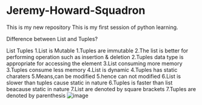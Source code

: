 # Jeremy-Howard-Squadron
This is my new repository
This is my first session of python learning.

Difference between List and Tuples?

List	                       Tuples
1.List is Mutable	            1.Tuples are immutable
2.The list is better for 
performing operation such
as insertion & deletion	      2.Tuples data type is appropriate for accessing the element
3.List consuming more memory	3.Tuples consume less memory
4.List is dynamic	            4.Tuples has static charaters
5.Means,can be modified	      5.hence can not modified
6.List is slower than tuples 
cause static in nature	      6.Tuples is faster than list beacause static in nature
7.List are denoted by square
brackets	                    7.Tuples are denoted by parenthesis
![image](https://github.com/Sushant6862/Jeremy-Howard-Squadron-/assets/76429729/f44c0383-1e05-467a-897a-000145b70f23)

